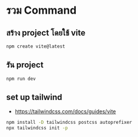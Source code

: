 

# รวม Command
## สร้าง project โดยใช้ vite
```bash
npm create vite@latest
```

## รัน project
```bash
npm run dev
```

## set up tailwind
- https://tailwindcss.com/docs/guides/vite
```bash
npm install -D tailwindcss postcss autoprefixer
npx tailwindcss init -p
```